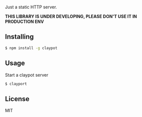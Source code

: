 Just a static HTTP server.

**THIS LIBRARY IS UNDER DEVELOPING, PLEASE DON'T USE IT IN PRODUCTION ENV**

## Installing

```bash
$ npm install -g claypot
```

## Usage

Start a claypot server

```bash
$ clayport
```

## License

MIT
